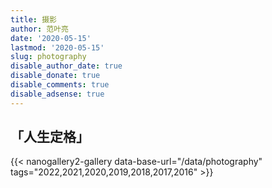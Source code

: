 ```yaml
---
title: 摄影
author: 范叶亮
date: '2020-05-15'
lastmod: '2020-05-15'
slug: photography
disable_author_date: true
disable_donate: true
disable_comments: true
disable_adsense: true
---
```


## 「人生定格」

{{< nanogallery2-gallery data-base-url="/data/photography" tags="2022,2021,2020,2019,2018,2017,2016" >}}
